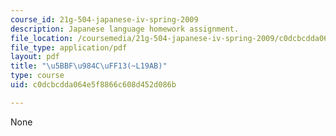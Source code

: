 ```yaml
---
course_id: 21g-504-japanese-iv-spring-2009
description: Japanese language homework assignment.
file_location: /coursemedia/21g-504-japanese-iv-spring-2009/c0dcbcdda064e5f8866c608d452d086b_MIT21G_504S09_hw19.pdf
file_type: application/pdf
layout: pdf
title: "\u5BBF\u984C\uFF13(~L19AB)"
type: course
uid: c0dcbcdda064e5f8866c608d452d086b

---
```

None
